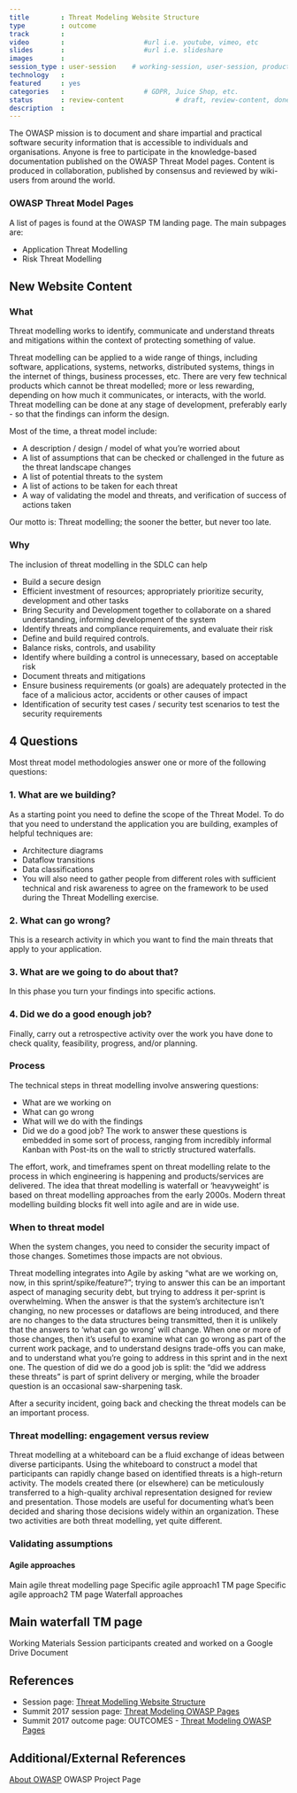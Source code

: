 ```yaml
---
title        : Threat Modeling Website Structure
type         : outcome
track        :
video        :                    #url i.e. youtube, vimeo, etc
slides       :                    #url i.e. slideshare
images       :
session_type : user-session    # working-session, user-session, product-sesssion
technology   :
featured     : yes
categories   :                    # GDPR, Juice Shop, etc.
status       : review-content             # draft, review-content, done
description  :
---
```



The OWASP mission is to document and share impartial and practical software security information that is accessible to individuals and organisations. Anyone is free to participate in the knowledge-based documentation published on the OWASP Threat Model pages. Content is produced in collaboration, published by consensus and reviewed by wiki-users from around the world.

### OWASP Threat Model Pages

A list of pages is found at the OWASP TM landing page. The main subpages are:

-	Application Threat Modelling
-	Risk Threat Modelling

## New Website Content

### What

Threat modelling works to identify, communicate and understand threats and mitigations within the context of protecting something of value.

Threat modelling can be applied to a wide range of things, including software, applications, systems, networks, distributed systems, things in the internet of things, business processes, etc. There are very few technical products which cannot be threat modelled; more or less rewarding, depending on how much it communicates, or interacts, with the world. Threat modelling can be done at any stage of development, preferably early - so that the findings can inform the design.

Most of the time, a threat model include:

-	A description / design / model of what you’re worried about
-	A list of assumptions that can be checked or challenged in the future as the threat landscape changes
-	A list of potential threats to the system
-	A list of actions to be taken for each threat
-	A way of validating the model and threats, and verification of success of actions taken

Our motto is: Threat modelling; the sooner the better, but never too late.

### Why

The inclusion of threat modelling in the SDLC can help

 - Build a secure design
 - Efficient investment of resources; appropriately prioritize security, development and other tasks
 - Bring Security and Development together to collaborate on a shared understanding, informing development of the system
 - Identify threats and compliance requirements, and evaluate their risk
 - Define and build required controls.
 - Balance risks, controls, and usability
 - Identify where building a control is unnecessary, based on acceptable risk
 - Document threats and mitigations
 - Ensure business requirements (or goals) are adequately protected in the face of a malicious actor, accidents or other causes of impact
 - Identification of security test cases / security test scenarios to test the security requirements

## 4 Questions

Most threat model methodologies answer one or more of the following questions:

### 1. What are we building?

As a starting point you need to define the scope of the Threat Model. To do that you need to understand the application you are building, examples of helpful techniques are:

 - Architecture diagrams
 - Dataflow transitions
 - Data classifications
 - You will also need to gather people from different roles with sufficient technical and risk awareness to agree on the framework to be used during the Threat Modelling exercise.

### 2. What can go wrong?

This is a research activity in which you want to find the main threats that apply to your application.

### 3. What are we going to do about that?

In this phase you turn your findings into specific actions.

### 4. Did we do a good enough job?

Finally, carry out a retrospective activity over the work you have done to check quality, feasibility, progress, and/or planning.

### Process

The technical steps in threat modelling involve answering questions:
 - What are we working on
 - What can go wrong
 - What will we do with the findings
 - Did we do a good job?
 The work to answer these questions is embedded in some sort of process, ranging from incredibly informal Kanban with Post-its on the wall to strictly structured waterfalls.

The effort, work, and timeframes spent on threat modelling relate to the process in which engineering is happening and products/services are delivered. The idea that threat modelling is waterfall or ‘heavyweight’ is based on threat modelling approaches from the early 2000s. Modern threat modelling building blocks fit well into agile and are in wide use.

### When to threat model

When the system changes, you need to consider the security impact of those changes. Sometimes those impacts are not obvious.

Threat modelling integrates into Agile by asking “what are we working on, now, in this sprint/spike/feature?”; trying to answer this  can be an important aspect of managing security debt, but trying to address it per-sprint is overwhelming. When the answer is that the system’s architecture isn’t changing, no new processes or dataflows are being introduced, and there are no changes to the data structures being transmitted, then it is unlikely that the answers to ‘what can go wrong’ will change. When one or more of those changes, then it’s useful to examine what can go wrong as part of the current work package, and to understand designs trade-offs you can make, and to understand what you’re going to address in this sprint and in the next one. The question of did we do a good job is split: the “did we address these threats” is part of sprint delivery or merging, while the broader question is an occasional saw-sharpening task.

After a security incident, going back and checking the threat models can be an important process.

### Threat modelling: engagement versus review

Threat modelling at a whiteboard can be a fluid exchange of ideas between diverse participants. Using the whiteboard to construct a model that participants can rapidly change based on identified threats is a high-return activity. The models created there (or elsewhere) can be meticulously transferred to a high-quality archival representation designed for review and presentation. Those models are useful for documenting what’s been decided and sharing those decisions widely within an organization. These two activities are both threat modelling, yet quite different.

### Validating assumptions

#### Agile approaches

Main agile threat modelling page
Specific agile approach1 TM page
Specific agile approach2 TM page
Waterfall approaches

## Main waterfall TM page

Working Materials
Session participants created and worked on a Google Drive Document

## References
-  Session page: [Threat Modelling Website Structure](https://open-security-summit.org/outcomes/tracks/threat-model/working-sessions/tm-website-structure/)
-  Summit 2017 session page: [Threat Modeling OWASP Pages](https://open-security-summit.org/outcomes/tracks/threat-model/working-sessions/tm-website-structure/)
-  Summit 2017 outcome page: OUTCOMES - [Threat Modeling OWASP Pages](https://owaspsummit.org/Outcomes/Threat-Model/Threat-Modeling-Tools.html)

## Additional/External References
[About OWASP](https://www.owasp.org/index.php/About_The_Open_Web_Application_Security_Project)
OWASP Project Page
